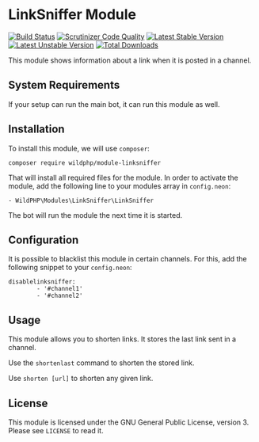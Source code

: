 # LinkSniffer Module
[![Build Status](https://scrutinizer-ci.com/g/WildPHP/module-linksniffer/badges/build.png?b=master)](https://scrutinizer-ci.com/g/WildPHP/module-linksniffer/build-status/master)
[![Scrutinizer Code Quality](https://scrutinizer-ci.com/g/WildPHP/module-linksniffer/badges/quality-score.png?b=master)](https://scrutinizer-ci.com/g/WildPHP/module-linksniffer/?branch=master)
[![Latest Stable Version](https://poser.pugx.org/wildphp/module-linksniffer/v/stable)](https://packagist.org/packages/wildphp/module-linksniffer)
[![Latest Unstable Version](https://poser.pugx.org/wildphp/module-linksniffer/v/unstable)](https://packagist.org/packages/wildphp/module-linksniffer)
[![Total Downloads](https://poser.pugx.org/wildphp/module-linksniffer/downloads)](https://packagist.org/packages/wildphp/module-linksniffer)

This module shows information about a link when it is posted in a channel.

## System Requirements
If your setup can run the main bot, it can run this module as well.

## Installation
To install this module, we will use `composer`:

```composer require wildphp/module-linksniffer```

That will install all required files for the module. In order to activate the module, add the following line to your modules array in `config.neon`:

    - WildPHP\Modules\LinkSniffer\LinkSniffer

The bot will run the module the next time it is started.

## Configuration
It is possible to blacklist this module in certain channels. For this, add the following snippet to your `config.neon`:

```neon
disablelinksniffer:
        - '#channel1'
        - '#channel2'
```

## Usage
This module allows you to shorten links. It stores the last link sent in a channel.

Use the `shortenlast` command to shorten the stored link.

Use `shorten [url]` to shorten any given link.

## License
This module is licensed under the GNU General Public License, version 3. Please see `LICENSE` to read it.
